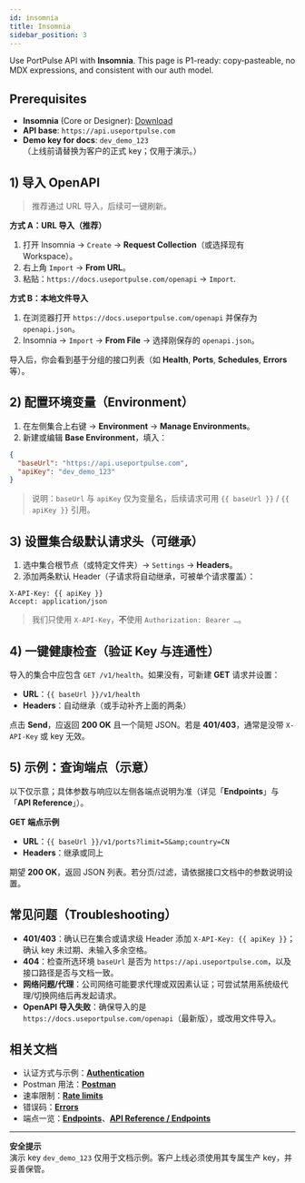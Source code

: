 ```yaml
---
id: insomnia
title: Insomnia
sidebar_position: 3
---
```


Use PortPulse API with **Insomnia**. This page is P1-ready: copy‑pasteable, no MDX expressions, and consistent with our auth model.

## Prerequisites

- **Insomnia** (Core or Designer): [Download](https://insomnia.rest/download)
- **API base**: `https://api.useportpulse.com`
- **Demo key for docs**: `dev_demo_123`  
  （上线前请替换为客户的正式 key；仅用于演示。）

## 1) 导入 OpenAPI

> 推荐通过 URL 导入，后续可一键刷新。

**方式 A：URL 导入（推荐）**
1. 打开 Insomnia → `Create` → **Request Collection**（或选择现有 Workspace）。
2. 右上角 `Import` → **From URL**。
3. 粘贴：`https://docs.useportpulse.com/openapi` → `Import`.

**方式 B：本地文件导入**
1. 在浏览器打开 `https://docs.useportpulse.com/openapi` 并保存为 `openapi.json`。
2. Insomnia → `Import` → **From File** → 选择刚保存的 `openapi.json`。

导入后，你会看到基于分组的接口列表（如 **Health**, **Ports**, **Schedules**, **Errors** 等）。

## 2) 配置环境变量（Environment）

1. 在左侧集合上右键 → **Environment** → **Manage Environments**。
2. 新建或编辑 **Base Environment**，填入：

```json
{
  "baseUrl": "https://api.useportpulse.com",
  "apiKey": "dev_demo_123"
}
```

> 说明：`baseUrl` 与 `apiKey` 仅为变量名，后续请求可用 `{{ baseUrl }}` / `{{ apiKey }}` 引用。

## 3) 设置集合级默认请求头（可继承）

1. 选中集合根节点（或特定文件夹）→ `Settings` → **Headers**。
2. 添加两条默认 Header（子请求将自动继承，可被单个请求覆盖）：

```
X-API-Key: {{ apiKey }}
Accept: application/json
```

> 我们只使用 `X-API-Key`，**不**使用 `Authorization: Bearer …`。

## 4) 一键健康检查（验证 Key 与连通性）

导入的集合中应包含 `GET /v1/health`。如果没有，可新建 **GET** 请求并设置：

- **URL**：`{{ baseUrl }}/v1/health`
- **Headers**：自动继承（或手动补齐上面的两条）

点击 **Send**，应返回 **200 OK** 且一个简短 JSON。若是 **401/403**，通常是没带 `X-API-Key` 或 key 无效。

## 5) 示例：查询端点（示意）

以下仅示意；具体参数与响应以左侧各端点说明为准（详见「**Endpoints**」与「**API Reference**」）。

**GET 端点示例**
- **URL**：`{{ baseUrl }}/v1/ports?limit=5&amp;country=CN`  
- **Headers**：继承或同上

期望 **200 OK**，返回 JSON 列表。若分页/过滤，请依据接口文档中的参数说明设置。

## 常见问题（Troubleshooting）

- **401/403**：确认已在集合或请求级 Header 添加 `X-API-Key: {{ apiKey }}`；确认 key 未过期、未输入多余空格。
- **404**：检查所选环境 `baseUrl` 是否为 `https://api.useportpulse.com`，以及接口路径是否与文档一致。
- **网络问题/代理**：公司网络可能要求代理或双因素认证；可尝试禁用系统级代理/切换网络后再发起请求。
- **OpenAPI 导入失败**：确保导入的是 `https://docs.useportpulse.com/openapi`（最新版），或改用文件导入。

## 相关文档

- 认证方式与示例：**[Authentication](/docs/getting-started/authentication)**
- Postman 用法：**[Postman](/docs/postman)**
- 速率限制：**[Rate limits](/docs/guides/rate-limits)**
- 错误码：**[Errors](/docs/guides/errors)**
- 端点一览：**[Endpoints](/docs/endpoints)**、**[API Reference / Endpoints](/docs/api-reference/endpoints)**

---

**安全提示**  
演示 key `dev_demo_123` 仅用于文档示例。客户上线必须使用其专属生产 key，并妥善保管。
